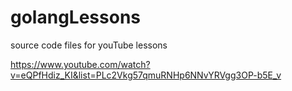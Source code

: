# golangLessons
source code files for youTube lessons

https://www.youtube.com/watch?v=eQPfHdiz_KI&list=PLc2Vkg57qmuRNHp6NNvYRVgg3OP-b5E_v
